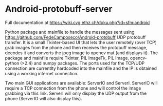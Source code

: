 Android-protobuff-server
========================

Full documentation at https://wiki.cvg.ethz.ch/doku.php?id=sfm:android 

Python package and mainfile to handle the messages sent using https://github.com/FedeCamposeco/Android-protobuff UDP protobuff transfer. It is a small Tkinter-based UI that lets the user remotely (over TCP) grab images from the phone and then receives the protobuff message, decodes it and converts the jpeg image to opencv mat (and displays it). The package and mainfile require Tkinter, PIL ImageTk, PIL Image, opencv-python (>2.4)  and numpy packages. The ports used for the TCP/UDP connection are currentlty hardcoded into the mainfile and the IP is obtained using a working internet connection.

Two main GUI applications are available: ServerIO and ServerI. ServerIO will require a TCP connection from the phone and will control the image grabbing via this link. ServerI will only display the UDP output from the phone (ServerIO will also display this).